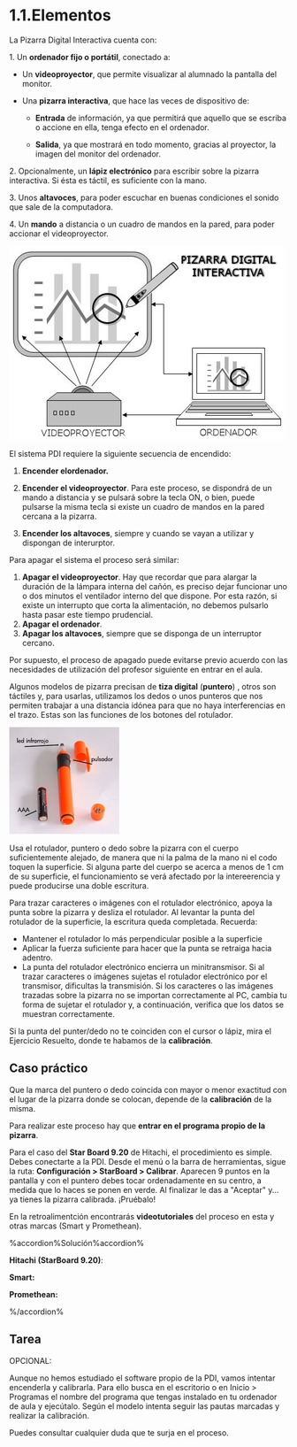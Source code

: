 # 1.1.Elementos

La Pizarra Digital Interactiva cuenta con:

1. Un **ordenador fijo o portátil**, conectado a:

*   Un **videoproyector**, que permite visualizar al alumnado la pantalla del monitor.

*   Una **pizarra interactiva**, que hace las veces de dispositivo de:
    *   **Entrada** de información, ya que permitirá que aquello que se escriba o accione en ella, tenga efecto en el ordenador.
        
    *   **Salida**, ya que mostrará en todo momento, gracias al proyector, la imagen del monitor del ordenador.
        

2. Opcionalmente, un **lápiz electrónico** para escribir sobre la pizarra interactiva. Si ésta es táctil, es suficiente con la mano.

3. Unos **altavoces**, para poder escuchar en buenas condiciones el sonido que sale de la computadora.

4. Un **mando** a distancia o un cuadro de mandos en la pared, para poder accionar el videoproyector.


[![Fig.1.4 - pdi. Dominio Público](img/Pizarradigitalinteractiva.jpg)](http://commons.wikimedia.org/wiki/File:Pizarradigitalinteractiva.jpg)

El sistema PDI requiere la siguiente secuencia de encendido:

1.  **Encender elordenador.**
2.  **Encender el videoproyector**. Para este proceso, se dispondrá de un mando a distancia y se pulsará sobre la tecla ON, o bien, puede pulsarse la misma tecla si existe un cuadro de mandos en la pared cercana a la pizarra.  
    
3.  **Encender los altavoces**, siempre y cuando se vayan a utilizar y dispongan de interurptor.

Para apagar el sistema el proceso será similar:

1.  **Apagar el videoproyector**. Hay que recordar que para alargar la duración de la lámpara interna del cañón, es preciso dejar funcionar uno o dos minutos el ventilador interno del que dispone. Por esta razón, si existe un interrupto que corta la alimentación, no debemos pulsarlo hasta pasar este tiempo prudencial.
2.  **Apagar el ordenador**.
3.  **Apagar los altavoces**, siempre que se disponga de un interruptor cercano.

Por supuesto, el proceso de apagado puede evitarse previo acuerdo con las necesidades de utilización del profesor siguiente en entrar en el aula.

Algunos modelos de pizarra precisan de **tiza digital** (**puntero**) , otros son táctiles y, para usarlas, utilizamos los dedos o unos punteros que nos permiten trabajar a una distancia idónea para que no haya interferencias en el trazo. Estas son las funciones de los botones del rotulador.


![Fig.1.5: tiza digital](img/tizadigital.jpg)




Usa el rotulador, puntero o dedo sobre la pizarra con el cuerpo suficientemente alejado, de manera que ni la palma de la mano ni el codo toquen la superficie. Si alguna parte del cuerpo se acerca a menos de 1 cm de su superficie, el funcionamiento se verá afectado por la intereerencia y puede producirse una doble escritura.

Para trazar caracteres o imágenes con el rotulador electrónico, apoya la punta sobre la pizarra y desliza el rotulador. Al levantar la punta del rotulador de la superficie, la escritura queda completada. Recuerda:

*   Mantener el rotulador lo más perpendicular posible a la superficie
*   Aplicar la fuerza suficiente para hacer que la punta se retraiga hacia adentro.
*   La punta del rotulador electrónico encierra un minitransmisor. Si al trazar caracteres o imágenes sujetas el rotulador electrónico por el transmisor, dificultas la transmisión. Si los caracteres o las imágenes trazadas sobre la pizarra no se importan correctamente al PC, cambia tu forma de sujetar el rotulador y, a continuación, verifica que los datos se muestran correctamente.

Si la punta del punter/dedo no te coinciden con el cursor o lápiz, mira el Ejercicio Resuelto, donde te habamos de la **calibración**.

## Caso práctico

Que la marca del puntero o dedo coincida con mayor o menor exactitud con el lugar de la pizarra donde se colocan, depende de la **calibración** de la misma.

Para realizar este proceso hay que **entrar en el programa propio de la pizarra**.

Para el caso del **Star Board 9.20** de Hitachi, el procedimiento es simple. Debes conectarte a la PDI. Desde el menú o la barra de herramientas, sigue la ruta: **Configuración > StarBoard > Calibrar**. Aparecen 9 puntos en la pantalla y con el puntero debes tocar ordenadamente en su centro, a medida que lo haces se ponen en verde. Al finalizar le das a "Aceptar" y... ya tienes la pizarra calibrada. ¡Pruébalo!

En la retroalimentción encontrarás **videotutoriales** del proceso en esta y otras marcas (Smart y Promethean).

%accordion%Solución%accordion%

**Hitachi (StarBoard 9.20)**:

**Smart:**

**Promethean:**

%/accordion%



## Tarea

OPCIONAL:

Aunque no hemos estudiado el software propio de la PDI, vamos intentar encenderla y calibrarla. Para ello busca en el escritorio o en Inicio > Programas el nombre del programa que tengas instalado en tu ordenador de aula y ejecútalo. Según el modelo intenta seguir las pautas marcadas y realizar la calibración.

Puedes consultar cualquier duda que te surja en el proceso.

